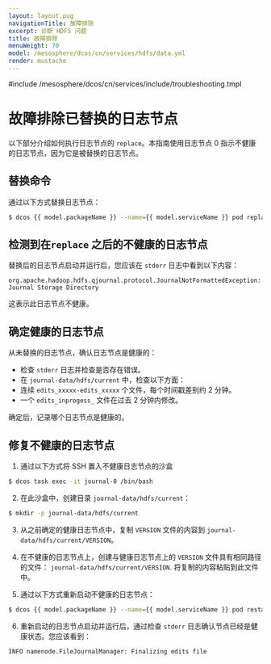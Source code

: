 ```yaml
---
layout: layout.pug
navigationTitle: 故障排除
excerpt: 诊断 HDFS 问题
title: 故障排除
menuWeight: 70
model: /mesosphere/dcos/cn/services/hdfs/data.yml
render: mustache
---
```




#include /mesosphere/dcos/cn/services/include/troubleshooting.tmpl

# 故障排除已替换的日志节点

以下部分介绍如何执行日志节点的 `replace`。本指南使用日志节点 0 
指示不健康的日志节点，因为它是被替换的日志节点。

## 替换命令

通过以下方式替换日志节点：
```bash
$ dcos {{ model.packageName }} --name={{ model.serviceName }} pod replace journal-0
```

## 检测到在`replace` 之后的不健康的日志节点

替换后的日志节点启动并运行后，您应该在 `stderr` 日志中看到以下内容：
```
org.apache.hadoop.hdfs.qjournal.protocol.JournalNotFormattedException: Journal Storage Directory
```

这表示此日志节点不健康。

## 确定健康的日志节点

从未替换的日志节点，确认日志节点是健康的：
 - 检查 `stderr` 日志并检查是否存在错误。
 - 在 `journal-data/hdfs/current` 中，检查以下方面：
 - 连续 `edits_xxxxx-edits_xxxxx` 个文件，每个时间戳差别约 2 分钟。
 - 一个 `edits_inprogess_` 文件在过去 2 分钟内修改。

确定后，记录哪个日志节点是健康的。

## 修复不健康的日志节点

1. 通过以下方式将 SSH 置入不健康日志节点的沙盒
```bash
$ dcos task exec -it journal-0 /bin/bash
```

2. 在此沙盒中，创建目录 `journal-data/hdfs/current`：
```bash
$ mkdir -p journal-data/hdfs/current
```

3. 从之前确定的健康日志节点中，复制 `VERSION` 文件的内容到 `journal-data/hdfs/current/VERSION`。

4. 在不健康的日志节点上，创建与健康日志节点上的 `VERSION` 文件具有相同路径的文件：
`journal-data/hdfs/current/VERSION`. 将复制的内容粘贴到此文件中。

5. 通过以下方式重新启动不健康的日志节点：
```bash
$ dcos {{ model.packageName }} --name={{ model.serviceName }} pod restart journal-0
```

6. 重新启动的日志节点启动并运行后，通过检查 `stderr` 日志确认节点已经是健康状态。您应该看到：
```bash
INFO namenode.FileJournalManager: Finalizing edits file
```
